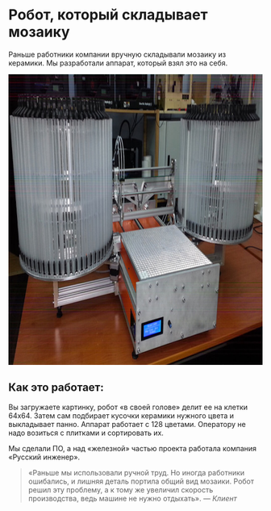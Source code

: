 # Робот, который складывает мозаику
Раньше работники компании вручную складывали мозаику из керамики. Мы разработали аппарат, который взял это на себя.

<img src="./mosaic-robot.jpg" alt="Принцип работы" width="1024" height="576"/>

## Как это работает:
Вы загружаете картинку, робот «в своей голове» делит ее на клетки 64х64. Затем сам подбирает кусочки керамики нужного цвета и выкладывает панно. Аппарат работает с 128 цветами. Оператору не надо возиться с плитками и сортировать их.

Мы сделали ПО, а над «железной» частью проекта работала компания «Русский инженер».

> «Раньше мы использовали ручной труд. Но иногда работники ошибались, и лишняя деталь портила общий вид мозаики. Робот решил эту проблему, а к тому же увеличил скорость производства, ведь машине не нужно отдыхать».
> <cite>— Клиент</cite>
